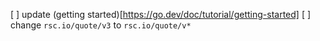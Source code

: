 [ ] update (getting started)[https://go.dev/doc/tutorial/getting-started] 
	[ ] change `rsc.io/quote/v3` to `rsc.io/quote/v*`

